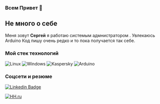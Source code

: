 ### Всем Привет  👋

## Не много о себе 

Меня зовут **Сергей** я работаю системым адмнистратором .
Увлекаюсь Arduino
Код пишу очень редко и то пока получается так себе. 


### Мой стек технологий
![Linux](https://img.shields.io/badge/linux-black?logo=Linux)
![Windows](https://img.shields.io/badge/Windows-blue?logo=Windows)
![Kaspersky](https://img.shields.io/badge/-Kaspersky%20-%2338B2AC?logo=Kaspersky)
![Arduino](https://img.shields.io/badge/Ardiuno%20-%2338B2AC.svg?logo=arduino&logoColor=white)


          
          
             

### Соцсети и резюме 
[![Linkedin Badge](https://img.shields.io/badge/-Linkedin-blue?style=flat&logo=Linkedin&logoColor=white)](https://www.linkedin.com/in/sergey-yazykov-b515b2237/)

[![HH.ru](https://img.shields.io/badge/-HeadHunter-blue?style=flat)](https://hh.ru/resume/5f71daa3ff07b3bad40039ed1f41535a764e52)
